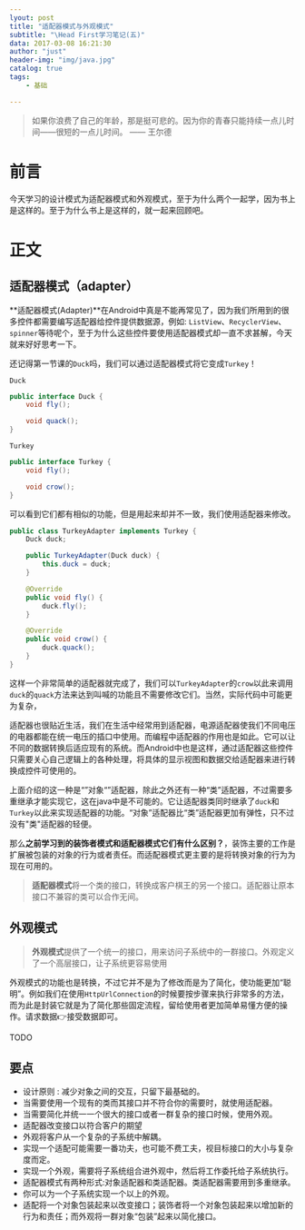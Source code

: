 ```yaml
---
lyout: post
title: "适配器模式与外观模式"
subtitle: "\Head First学习笔记(五)"
data: 2017-03-08 16:21:30
author: "just"
header-img: "img/java.jpg"
catalog: true
tags:
    - 基础

---
```


> 如果你浪费了自己的年龄，那是挺可悲的。因为你的青春只能持续一点儿时间——很短的一点儿时间。 —— 王尔德



# 前言

今天学习的设计模式为适配器模式和外观模式，至于为什么两个一起学，因为书上是这样的。至于为什么书上是这样的，就一起来回顾吧。

# 正文

## 适配器模式（adapter）

**适配器模式(Adapter)**在Android中真是不能再常见了，因为我们所用到的很多控件都需要编写适配器给控件提供数据源，例如: `ListView`、`RecyclerView`、`spinner`等待呢个，至于为什么这些控件要使用适配器模式却一直不求甚解，今天就来好好思考一下。

还记得第一节课的`Duck`吗，我们可以通过适配器模式将它变成`Turkey`！

`Duck`

```java
public interface Duck {
    void fly();

    void quack();
}
```

`Turkey`

```java
public interface Turkey {
    void fly();

    void crow();
}
```

可以看到它们都有相似的功能，但是用起来却并不一致，我们使用适配器来修改。

```java
public class TurkeyAdapter implements Turkey {
    Duck duck;

    public TurkeyAdapter(Duck duck) {
        this.duck = duck;
    }

    @Override
    public void fly() {
        duck.fly();
    }

    @Override
    public void crow() {
        duck.quack();
    }
}
```

这样一个非常简单的适配器就完成了，我们可以`TurkeyAdapter`的`crow`以此来调用`duck`的`quack`方法来达到叫喊的功能且不需要修改它们。当然，实际代码中可能更为复杂，

适配器也很贴近生活，我们在生活中经常用到适配器，电源适配器使我们不同电压的电器都能在统一电压的插口中使用。而编程中适配器的作用也是如此。它可以让不同的数据转换后适应现有的系统。而Android中也是这样，通过适配器这些控件只需要关心自己逻辑上的各种处理，将具体的显示视图和数据交给适配器来进行转换成控件可使用的。

上面介绍的这一种是“”对象“”适配器，除此之外还有一种“类”适配器，不过需要多重继承才能实现它，这在java中是不可能的。它让适配器类同时继承了`duck`和`Turkey`以此来实现适配器的功能。“对象”适配器比“类”适配器更加有弹性，只不过没有"类"适配器的轻便。

那么**之前学习到的装饰者模式和适配器模式它们有什么区别？**，装饰主要的工作是扩展被包装的对象的行为或者责任。而适配器模式更主要的是将转换对象的行为为现在可用的。

> **适配器模式**将一个类的接口，转换成客户棋王的另一个接口。适配器让原本接口不兼容的类可以合作无间。



## 外观模式

> **外观模式**提供了一个统一的接口，用来访问子系统中的一群接口。外观定义了一个高层接口，让子系统更容易使用

外观模式的功能也是转换，不过它并不是为了修改而是为了简化，使功能更加“聪明”。例如我们在使用`HttpUrlConnection`的时候要按步骤来执行非常多的方法，而为此是封装它就是为了简化那些固定流程，留给使用者更加简单易懂方便的操作。请求数据👉接受数据即可。

TODO

## 要点

- 设计原则 :  减少对象之间的交互，只留下最基础的。
- 当需要使用一个现有的类而其接口并不符合你的需要时，就使用适配器。
- 当需要简化并统一一个很大的接口或者一群复杂的接口时候，使用外观。
- 适配器改变接口以符合客户的期望
- 外观将客户从一个复杂的子系统中解耦。
- 实现一个适配可能需要一番功夫，也可能不费工夫，视目标接口的大小与复杂度而定。
- 实现一个外观，需要将子系统组合进外观中，然后将工作委托给子系统执行。
- 适配器模式有两种形式:对象适配器和类适配器。类适配器需要用到多重继承。
- 你可以为一个子系统实现一个以上的外观。
- 适配将一个对象包装起来以改变接口；装饰者将一个对象包装起来以增加新的行为和责任；而外观将一群对象“包装”起来以简化接口。